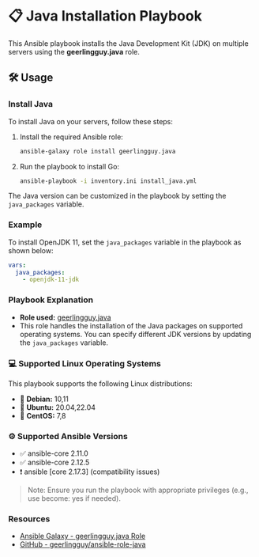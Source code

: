 # 📋 Java Installation Playbook

This Ansible playbook installs the Java Development Kit (JDK) on multiple servers using the **geerlingguy.java** role.

## 🛠️ Usage

### Install Java

To install Java on your servers, follow these steps:

1. Install the required Ansible role:
   ```bash
   ansible-galaxy role install geerlingguy.java
   ```
2. Run the playbook to install Go:
   ```bash
   ansible-playbook -i inventory.ini install_java.yml
   ```
The Java version can be customized in the playbook by setting the `java_packages` variable.

### Example

To install OpenJDK 11, set the `java_packages` variable in the playbook as shown below:

```yml
vars:
  java_packages:
    - openjdk-11-jdk
```

### Playbook Explanation

* **Role used:** [geerlingguy.java](https://github.com/geerlingguy/ansible-role-java)
* This role handles the installation of the Java packages on supported operating systems. You can specify different JDK versions by updating the `java_packages` variable.

### 💻 Supported Linux Operating Systems
This playbook supports the following Linux distributions:
* 🐧 **Debian:** 10,11
* 🐧 **Ubuntu:** 20.04,22.04
* 🐧 **CentOS:** 7,8

### ⚙️ Supported Ansible Versions
* ✅ ansible-core 2.11.0
* ✅  ansible-core 2.12.5
* ❗️ ansible [core 2.17.3] (compatibility issues)

> Note: Ensure you run the playbook with appropriate privileges (e.g., use become: yes if needed).

### Resources

* [Ansible Galaxy - geerlingguy.java Role](https://galaxy.ansible.com/ui/standalone/roles/geerlingguy/java/documentation/)
* [GitHub - geerlingguy/ansible-role-java](https://github.com/geerlingguy/ansible-role-java)